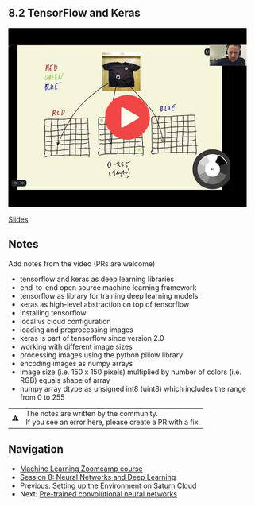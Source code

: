 ## 8.2 TensorFlow and Keras

<a href="https://www.youtube.com/watch?v=R6o_CUmoN9Q&list=PL3MmuxUbc_hIhxl5Ji8t4O6lPAOpHaCLR"><img src="images/thumbnail-8-02.jpg"></a>
 
[Slides](https://www.slideshare.net/AlexeyGrigorev/ml-zoomcamp-8-neural-networks-and-deep-learning-250592316)


## Notes

Add notes from the video (PRs are welcome)

* tensorflow and keras as deep learning libraries
* end-to-end open source machine learning framework
* tensorflow as library for training deep learning models
* keras as high-level abstraction on top of tensorflow
* installing tensorflow
* local vs cloud configuration
* loading and preprocessing images
* keras is part of tensorflow since version 2.0
* working with different image sizes
* processing images using the python pillow library
* encoding images as numpy arrays
* image size (i.e. 150 x 150 pixels) multiplied by number of colors (i.e. RGB) equals shape of array
* numpy array dtype as unsigned int8 (uint8) which includes the range from 0 to 255

<table>
   <tr>
      <td>⚠️</td>
      <td>
         The notes are written by the community. <br>
         If you see an error here, please create a PR with a fix.
      </td>
   </tr>
</table>


## Navigation

* [Machine Learning Zoomcamp course](../)
* [Session 8: Neural Networks and Deep Learning](./)
* Previous: [Setting up the Environment on Saturn Cloud](01b-saturn-cloud.md)
* Next: [Pre-trained convolutional neural networks](03-pretrained-models.md)
